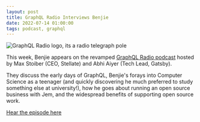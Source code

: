 ```yaml
---
layout: post
title: GraphQL Radio Interviews Benjie
date: 2022-07-14 01:00:00
tags: podcast, graphql
---
```


![GraphQL Radio logo, its a radio telegraph pole]({{site.url}}/assets/images/graphqlradio.jpg)

This week, Benjie appears on the revamped [GraphQL Radio podcast](https://graphqlradio.com/) hosted by Max Stoiber (CEO, Stellate) and Abhi Aiyer (Tech Lead, Gatsby).

They discuss the early days of GraphQL, Benjie's forays into Computer Science as a teenager (and quickly discovering he much preferred to study something else at university!), how he goes about running an open source business with Jem, and the widespread benefits of supporting open source work.

[Hear the episode here](https://graphqlradio.com/episodes/postgraphile-and-beyond-w-benjie-gillam-graphql-technical-steering-committee-member)
